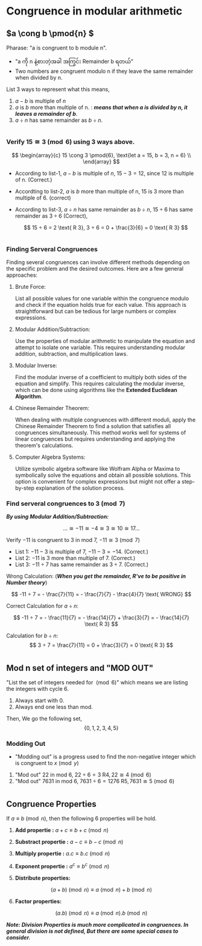 # Congruence in modular arithmetic

## $a \cong b \pmod{n} $

Pharase: "a is congruent to b module n".

- "a ကို n နဲ့စားတဲ့အခါ အကြွင်း Remainder b ရတယ်" 
- Two numbers are congruent modulo n if they leave the same remainder when divided by n.

List 3 ways to represent what this means,

1. $a-b$ is multiple of $n$
2. $a$ is $b$ more than multiple of n. : ***means that when a is divided by n, it leaves a remainder of b***.
3. $a ÷ n$ has same remainder as $b ÷ n$.

#

### Verify $15 \cong 3 \pmod{6}$ using 3 ways above.

$$
\begin{array}{c}
15 \cong 3 \pmod{6}, 
\text{let a = 15, b = 3, n = 6} \\
\end{array}
$$

- According to list-1, $a-b$ is multiple of $n$, $15 - 3 = 12$, since $12$ is multiple of n. (Correct.)

- Accordting to list-2, $a$ is $b$ more than multiple of n,
$15$ is $3$ more than multiple of $6$. (correct)

- According to list-3, $a ÷ n$ has same remainder as $b ÷ n$, $15 ÷ 6$ has same remainder as $3 ÷ 6$ (Correct),

    $$
        15 ÷ 6 = 2 \text{ R 3}, 
        3 ÷ 6 = 0 + \frac{3}{6} = 0 \text{ R 3}
    $$
#

### Finding Serveral Congruences

Finding several congruences can involve different methods depending on the specific problem and the desired outcomes. Here are a few general approaches:

1. Brute Force:

    List all possible values for one variable within the congruence modulo and check if the equation holds true for each value. This approach is straightforward but can be tedious for large numbers or complex expressions.

2. Modular Addition/Subtraction:

    Use the properties of modular arithmetic to manipulate the equation and attempt to isolate one variable. This requires understanding modular addition, subtraction, and multiplication laws.

3. Modular Inverse:

    Find the modular inverse of a coefficient to multiply both sides of the equation and simplify. This requires calculating the modular inverse, which can be done using algorithms like the **Extended Euclidean Algorithm**.

4. Chinese Remainder Theorem:

    When dealing with multiple congruences with different moduli, apply the Chinese Remainder Theorem to find a solution that satisfies all congruences simultaneously. This method works well for systems of linear congruences but requires understanding and applying the theorem's calculations.

5. Computer Algebra Systems:

    Utilize symbolic algebra software like Wolfram Alpha or Maxima to symbolically solve the equations and obtain all possible solutions. This option is convenient for complex expressions but might not offer a step-by-step explanation of the solution process.


### Find serveral congruences to $3 \pmod{7}$

***By using Modular Addition/Subtraction:***

$$
\ldots \cong -11 \cong -4 \cong 3 \cong 10 \cong 17 \ldots
$$

Verify $-11$ is congruent to $3$ in mod $7$, $-11 \cong 3 \pmod{7}$

- List 1: $-11-3$ is multiple of $7$, $-11-3 = -14$. (Correct.) 
- List 2: $-11$ is $3$ more than multiple of 7. (Correct.)
- List 3: $-11 ÷ 7$ has same remainder as $3 ÷ 7$. (Correct.)

Wrong Calculation: (***When you get the remainder, R've to be positive in Number theory***)

$$
-11 ÷ 7 =  - \frac{7}{11} = - \frac{7}{7} - \frac{4}{7} \text{ WRONG}
$$

Correct Calculation for $a ÷ n$:

$$
-11 ÷ 7 =  - \frac{11}{7} = - \frac{14}{7} + \frac{3}{7} = - \frac{14}{7} \text{ R 3}
$$

Calculation for $b ÷ n$:
$$
3 ÷ 7 =  \frac{7}{11} = 0 + \frac{3}{7} = 0 \text{ R 3}
$$
#
## Mod n set of integers and "MOD OUT"

"List the set of integers needed for $\pmod{6}$" which means we are listing the integers with cycle 6.

1. Always start with 0.
2. Always end one less than mod.

Then, We go the following set,
$$
\{0,1,2,3,4,5\}
$$

### Modding Out

- "Modding out" is a progress used to find the non-negative integer which is congruent to $x \pmod{y}$

1. "Mod out" 22 in mod 6, $22 ÷ 6 = \text{3 R4}, 22 \cong 4 \pmod{6}$
2. "Mod out" 7631 in mod 6, $7631 ÷ 6 = \text{1276 R5}, 7631 \cong 5 \pmod{6}$

#

## Congruence Properties

If $a \equiv b \pmod{n}$, then the following 6 properties will be hold.

1) **Add propertie :** $a + c \equiv b + c \pmod{n}$

2) **Substract propertie :** $a - c \equiv b - c \pmod{n}$

3) **Multiply propertie :** $a.c \equiv b.c \pmod{n}$

4) **Exponent propertie :** $a^c \equiv b^c \pmod{n}$

5) **Distribute properties:**

$$
(a+b) \pmod n  \equiv a \pmod{n} + b \pmod{n}
$$

6) **Factor properties:**

$$
(a.b) \pmod n  \equiv a \pmod{n} .  b \pmod{n}
$$

***Note: Division Properties is much more complicated in congruences. In general division is not defined, But there are some special cases to consider.***
#
